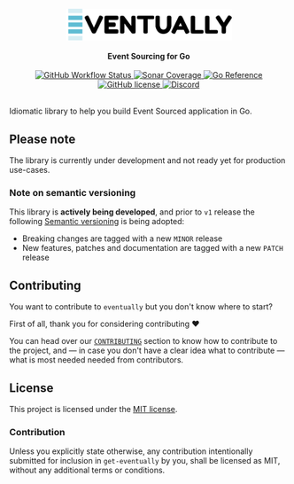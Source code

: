 <br />

<div align="center">
    <img alt="Eventually" src = "./resources/logo.png" width = 300>
</div>

<br />

<div align="center">
    <strong>
        Event Sourcing for Go
    </strong>
</div>

<br />

<div align="center">
    <!-- Testing pipeline -->
    <a href="https://github.com/get-eventually/go-eventually/actions?query=workflow%3A%22Main+Workflow%22">
        <img alt="GitHub Workflow Status"
        src="https://img.shields.io/github/workflow/status/get-eventually/go-eventually/Main%20Workflow?style=flat-square">
    </a>
    <!-- Code Coverage -->
    <a href="https://sonarcloud.io/project/activity?custom_metrics=coverage&graph=custom&id=eventually-rs_eventually-go">
        <img alt="Sonar Coverage"
        src="https://img.shields.io/sonar/coverage/eventually-rs_eventually-go?server=https%3A%2F%2Fsonarcloud.io&style=flat-square">
    </a>
    <!-- pkg.go.dev -->
    <a href="https://pkg.go.dev/github.com/get-eventually/go-eventually">
        <img alt="Go Reference"
        src="https://pkg.go.dev/badge/github.com/get-eventually/go-eventually.svg">
    </a>
    <!-- License -->
    <a href="./LICENSE">
        <img alt="GitHub license"
        src="https://img.shields.io/github/license/eventually-rs/eventually-rs?style=flat-square">
    </a>
    <!-- Discord -->
    <a href="https://discord.gg/yww3mXHbRF">
        <img alt="Discord"
        src="https://img.shields.io/discord/803263157803417652?color=magenta&label=discord&style=flat-square">
    </a>
</div>

<br />


Idiomatic library to help you build Event Sourced application in Go.

## Please note

The library is currently under development and not ready yet for production use-cases.

### Note on semantic versioning

This library is **actively being developed**, and prior to `v1` release the following [Semantic versioning]()
is being adopted:

* Breaking changes are tagged with a new `MINOR` release
* New features, patches and documentation are tagged with a new `PATCH` release

## Contributing

You want to contribute to `eventually` but you don't know where to start?

First of all, thank you for considering contributing :heart:

You can head over our [`CONTRIBUTING`](./CONTRIBUTING.md) section to know
how to contribute to the project, and — in case you don't have a clear idea what
to contribute — what is most needed needed from contributors.

## License

This project is licensed under the [MIT license](LICENSE).

### Contribution

Unless you explicitly state otherwise, any contribution intentionally submitted for inclusion in `get-eventually` by you, shall be licensed as MIT, without any additional terms or conditions.
